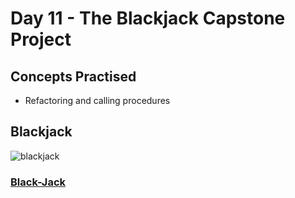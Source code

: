# Day 11 - The Blackjack Capstone Project
## Concepts Practised
- Refactoring and calling procedures

## Blackjack

![blackjack](blackjack.gif)

### [Black-Jack](https://github.com/darshannn10/100-days-of-Python/blob/main/day11/black_jack.py)
